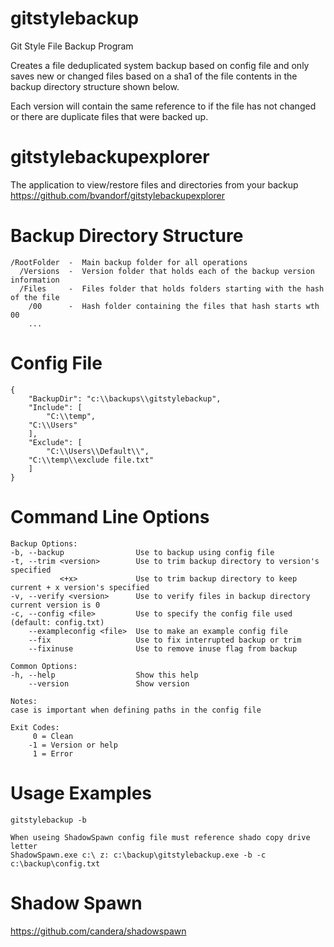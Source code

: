 # gitstylebackup
Git Style File Backup Program

Creates a file deduplicated system backup based on config file and only saves new or changed files based on a sha1 of the file contents in the backup directory structure shown below.

Each version will contain the same reference to if the file has not changed or there are duplicate files that were backed up.

# gitstylebackupexplorer

The application to view/restore files and directories from your backup <br>
https://github.com/bvandorf/gitstylebackupexplorer

# Backup Directory Structure
```
/RootFolder  -  Main backup folder for all operations
  /Versions  -  Version folder that holds each of the backup version information
  /Files     -  Files folder that holds folders starting with the hash of the file
    /00      -  Hash folder containing the files that hash starts wth 00
    ...
```
# Config File
```
{
    "BackupDir": "c:\\backups\\gitstylebackup",
    "Include": [
        "C:\\temp",
    "C:\\Users"
    ],
    "Exclude": [
        "C:\\Users\\Default\\",
    "C:\\temp\\exclude file.txt"
    ]
}
```
# Command Line Options
```
Backup Options:
-b, --backup                Use to backup using config file
-t, --trim <version>        Use to trim backup directory to version's specified
           <+x>             Use to trim backup directory to keep current + x version's specified
-v, --verify <version>      Use to verify files in backup directory current version is 0 
-c, --config <file>         Use to specify the config file used (default: config.txt)
    --exampleconfig <file>  Use to make an example config file
    --fix                   Use to fix interrupted backup or trim
    --fixinuse              Use to remove inuse flag from backup

Common Options:
-h, --help                  Show this help
    --version               Show version

Notes:
case is important when defining paths in the config file

Exit Codes:
     0 = Clean
    -1 = Version or help
     1 = Error
```

# Usage Examples
```
gitstylebackup -b 

When useing ShadowSpawn config file must reference shado copy drive letter
ShadowSpawn.exe c:\ z: c:\backup\gitstylebackup.exe -b -c c:\backup\config.txt
```

# Shadow Spawn
https://github.com/candera/shadowspawn